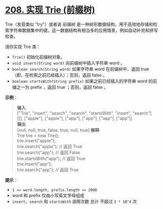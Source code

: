 # [208. 实现 Trie (前缀树)](https://leetcode-cn.com/problems/implement-trie-prefix-tree/)

Trie（发音类似 "try"）或者说 前缀树 是一种树形数据结构，用于高效地存储和检索字符串数据集中的键。这一数据结构有相当多的应用情景，例如自动补完和拼写检查。

请你实现 Trie 类：

* `Trie()` 初始化前缀树对象。
* `void insert(String word)` 向前缀树中插入字符串 word 。
* `boolean search(String word)` 如果字符串 word 在前缀树中，返回 true（即，在检索之前已经插入）；否则，返回 false 。
* `boolean startsWith(String prefix)` 如果之前已经插入的字符串 word 的前缀之一为 prefix ，返回 true ；否则，返回 false 。

**示例**：

> **输入**  
> ["Trie", "insert", "search", "search", "startsWith", "insert", "search"]
> [[], ["apple"], ["apple"], ["app"], ["app"], ["app"], ["app"]]  
> **输出**  
> [null, null, true, false, true, null, true]
> **解释**  
> Trie trie = new Trie();  
> trie.insert("apple");  
> trie.search("apple");   // 返回 True  
> trie.search("app");     // 返回 False  
> trie.startsWith("app"); // 返回 True  
> trie.insert("app");  
> trie.search("app");     // 返回 True  

**提示**：

* `1 <= word.length, prefix.length <= 2000`
* word 和 prefix 仅由小写英文字母组成
* `insert`、`search` 和 `startsWith` 调用次数 总计 不超过 `3 * 10^4` 次
